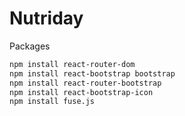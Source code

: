# Nutriday

Packages
```sh
npm install react-router-dom
npm install react-bootstrap bootstrap
npm install react-router-bootstrap
npm install react-bootstrap-icon
npm install fuse.js
```
